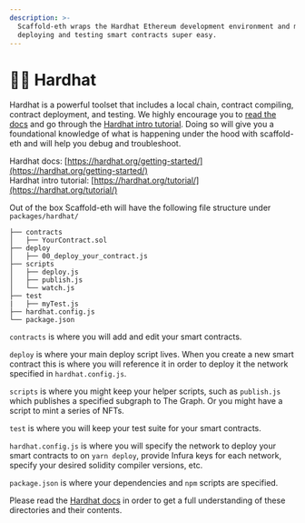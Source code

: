 ```yaml
---
description: >-
  Scaffold-eth wraps the Hardhat Ethereum development environment and makes
  deploying and testing smart contracts super easy.
---
```


# 👷‍♂️ Hardhat

Hardhat is a powerful toolset that includes a local chain, contract compiling, contract deployment, and testing. We highly encourage you to [read the docs](https://hardhat.org/getting-started/) and go through the [Hardhat intro tutorial](https://hardhat.org/tutorial/). Doing so will give you a foundational knowledge of what is happening under the hood with scaffold-eth and will help you debug and troubleshoot.   
  
Hardhat docs: [https://hardhat.org/getting-started/](https://hardhat.org/getting-started/)  
Hardhat intro tutorial: [https://hardhat.org/tutorial/](https://hardhat.org/tutorial/)

Out of the box Scaffold-eth will have the following file structure under `packages/hardhat/`

```text
├── contracts
│   ├── YourContract.sol
├── deploy
│   ├── 00_deploy_your_contract.js
├── scripts
│   ├── deploy.js
│   ├── publish.js
│   └── watch.js
├── test
|   ├── myTest.js
├── hardhat.config.js
└── package.json
```

`contracts` is where you will add and edit your smart contracts. 

`deploy` is where your main deploy script lives. When you create a new smart contract this is where you will reference it in order to deploy it the network specified in `hardhat.config.js`. 

`scripts` is where you might keep your helper scripts, such as `publish.js` which publishes a specified subgraph to The Graph. Or you might have a script to mint a series of NFTs.   
  
`test` is where you will keep your test suite for your smart contracts. 

`hardhat.config.js` is where you will specify the network to deploy your smart contracts to on `yarn deploy`, provide Infura keys for each network, specify your desired solidity compiler versions, etc. 

`package.json` is where your dependencies and `npm` scripts are specified.   
  
Please read the [Hardhat docs](https://hardhat.org/getting-started/) in order to get a full understanding of these directories and their contents. 

